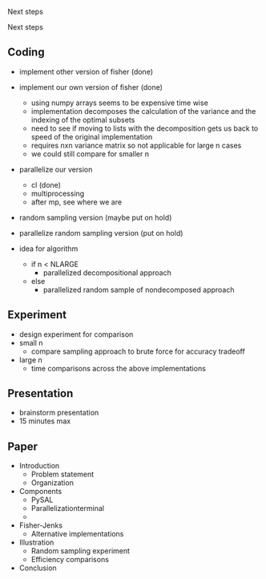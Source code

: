 Next steps


Next steps


## Coding
 - implement other version of fisher (done)
 - implement our own version of fisher (done)
	 - using numpy arrays  seems to be expensive time wise
	 - implementation decomposes the calculation of the variance and the indexing of the optimal subsets
	 - need to see if moving to lists with the decomposition gets us back to speed of the original implementation
	 - requires nxn variance matrix so not applicable for large n cases
	 - we could still compare for smaller n
 - parallelize our version
 	- cl (done)
	- multiprocessing 
	- after mp, see where we are
 - random sampling version (maybe put on hold)
 - parallelize random sampling version (put on hold)

 - idea for algorithm
	 - if n < NLARGE
		 - parallelized decompositional approach
	 - else
		 - parallelized random sample of nondecomposed approach
 
## Experiment
 - design experiment for comparison
 - small n
	 - compare sampling approach to brute force for accuracy tradeoff
 - large n
	 - time comparisons across the above implementations
	 
## Presentation

 - brainstorm presentation
 - 15 minutes max

 
## Paper
  
  - Introduction
	  - Problem statement
	  - Organization
  - Components
	  - PySAL
	  - Parallelizationterminal
	  - 
  - Fisher-Jenks
	  - Alternative implementations
  - Illustration
	  - Random sampling experiment
	  - Efficiency comparisons
  - Conclusion
